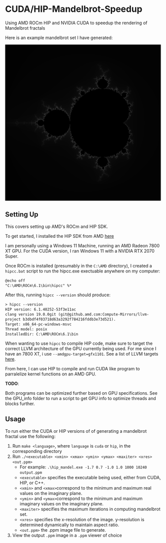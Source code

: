 # CUDA/HIP-Mandelbrot-Speedup
Using AMD ROCm HIP and NVIDIA CUDA to speedup the rendering of Mandelbrot fractals

Here is an example mandelbrot set I have generated:

![Basic Mandelbrot Set](Images/mandelbrot_example.png)


## Setting Up
This covers setting up AMD's ROCm and HIP SDK.

To get started, I installed the HIP SDK from AMD [here](https://rocm.docs.amd.com/projects/HIP/en/latest/install/install.html)

I am personally using a Windows 11 Machine, running an AMD Radeon 7800 XT GPU. For the CUDA version, I ran Windows 11 with a NVIDIA RTX 2070 Super.

Once ROCm is installed (presumably in the `C:\AMD` directory), I created a `hipcc.bat` script to run the hipcc.exe exectuable anywhere on my computer:
```
@echo off
"C:\AMD\ROCm\6.1\bin\hipcc" %*
```

After this, running `hipcc --version` should produce:
```
> hipcc --version
HIP version: 6.1.40252-53f3e11ac
clang version 19.0.0git (git@github.amd.com:Compute-Mirrors/llvm-project b3dbdf4f03718d63a3292f784216fddb3e73d521).
Target: x86_64-pc-windows-msvc
Thread model: posix
InstalledDir: C:\AMD\ROCm\6.1\bin
```

When wanting to use `hipcc` to compile HIP code, make sure to target the correct LLVM architecture of the GPU currently being used. For me since I have an 7800 XT, i use `--amdgpu-target=gfx1101`.
See a list of LLVM targets [here](https://rocm.docs.amd.com/projects/install-on-windows/en/latest/reference/system-requirements.html).

From here, I can use HIP to compile and run CUDA like program to parralelize kernel functions on an AMD GPU.

**TODO**:

Both programs can be optimized further based on GPU specifications. See the GPU_info folder to run a script to get GPU info to optimize threads and blocks further.


## Usage

To run either the CUDA or HIP versions of of generating a mandelbrot fractal use the following:

1. Run `make <language>`, where `language` is `cuda` or `hip`, in the corresponding directory
2. Run `./<executable> <xmin> <xmax> <ymin> <ymax> <maxiter> <xres> <out.ppm>`
    - For example: `.\hip_mandel.exe -1.7 0.7 -1.0 1.0 1000 10240 output.ppm`
    - `<executable>` specifies the executable being used, either from CUDA, HIP, or C++.
    - `<xmin>` and `<xmax>`correspond to the minimum and maximum real values on the imaginary plane.
    - `<ymin>` and `<ymax>`correspond to the minimum and maximum imaginary values on the imaginary plane.
    - `<maxiter>` specifies the maximum iterations in computing mandelbrot set.
    - `<xres>` specifies the x-resolution of the image. y-resolution is determined dynamically to maintain aspect ratio.
    - `<out.ppm>` the .ppm image file to generate.
3. View the output `.ppm` image in a `.ppm` viewer of choice